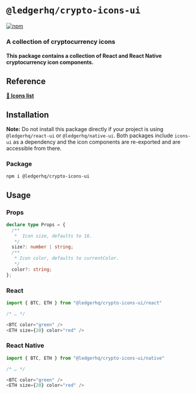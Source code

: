 # `@ledgerhq/crypto-icons-ui`

[![npm](https://img.shields.io/npm/v/@ledgerhq/crypto-icons-ui)](https://www.npmjs.com/package/@ledgerhq/crypto-icons-ui)

### A collection of cryptocurrency icons

#### This package contains a collection of React and React Native cryptocurrency icon components.

## Reference

[**🔗 Icons list**](https://react-ui-storybook.vercel.app/?path=/story/crypto-icons--list)

## Installation

**Note:** Do not install this package directly if your project is using `@ledgerhq/react-ui` or `@ledgerhq/native-ui`. Both packages include `icons-ui` as a dependency and the icon components are re-exported and are accessible from there.

### Package

```sh
npm i @ledgerhq/crypto-icons-ui
```

## Usage

### Props

```ts
declare type Props = {
  /**
   *  Icon size, defaults to 16.
   */
  size?: number | string;
  /**
   * Icon color, defaults to currentColor.
   */
  color?: string;
};
```

### React

```js
import { BTC, ETH } from "@ledgerhq/crypto-icons-ui/react"

/* … */

<BTC color="green" />
<ETH size={20} color="red" />
```

### React Native

```js
import { BTC, ETH } from "@ledgerhq/crypto-icons-ui/native"

/* … */

<BTC color="green" />
<ETH size={20} color="red" />
```
